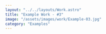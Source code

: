```yaml
---
layout: "../../layouts/Work.astro"
title: "Example Work - #3"
image: "/assets/images/work/Example-03.jpg"
category: "Examples"
---
```

